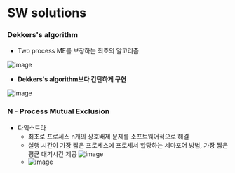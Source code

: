 <h1> SW solutions </h1>


<h3>  Dekkers's algorithm </h3>

- Two process ME를 보장하는 최초의 알고리즘

![image](https://github.com/youbeen2798/Deep-CS-study_for_interview/assets/62228401/a0f17a69-bc5e-40ff-b4f1-9abb2fcf1b4b)

- <b> Dekkers's algorithm보다 간단하게 구현 </b>

![image](https://github.com/youbeen2798/Deep-CS-study_for_interview/assets/62228401/33462e59-905f-43fc-946f-984595158ab5)

<h3> N - Process Mutual Exclusion </h3>

- 다익스트라
  - 최초로 프로세스 n개의 상호배제 문제를 소프트웨어적으로 해결
  - 실행 시간이 가장 짧은 프로세스에 프로세서 할당하는 세마포어 방법, 가장 짧은 평균 대기시간 제공
![image](https://github.com/youbeen2798/Deep-CS-study_for_interview/assets/62228401/396b762f-3f72-401e-8bcb-9b71881fdca7)
  - ![image](https://github.com/youbeen2798/Deep-CS-study_for_interview/assets/62228401/79ee81e7-7bf7-4162-b376-c91c46b90ef9)
